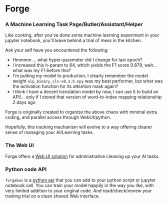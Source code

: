 # Forge

### A Machine Learning Task Page/Butler/Assistant/Helper

Like cooking, after you've done some machine learning experiment in your jupyter notebook, you'll leave behind a trial of mess in the kitchen.

Ask your self have you encountered the following:

* Hmmmm.... what hyper-parameter did I change for last epoch?
* I increased this h-param to 64, which yields the F1 score 0.879, wait... what was my F1 before this?
* I'm putting my model to production, I clearly remember the model weight ```nlp_binary_cls-v0.2.5.npy``` was my best performer, but what was the activation function for its attention mask again?
* I think I have a decent translation model by now, I can use it to build an API!... only if I stored that version of word-to-index mapping relationship 2 days ago

Forge is originally created to organize the above chaos with minimal extra coding, and parallel access through WebUI/python.

Hopefully, this tracking mechanism will evolve to a way offering clearer sense of managing your AI/Learning tasks.

### The Web UI

Forge offers a [Web UI solution](forge/README.md) for administrative cleaning up your AI tasks.


### Python code API

```forgebox``` is a [python api](forgebox/README.md) that you can add to your python script or jupyter notebook cell. You can train your model happily in the way you like, with very limited addition to your original code. And read/check/review your training trial on a clean shaved Web interface.

